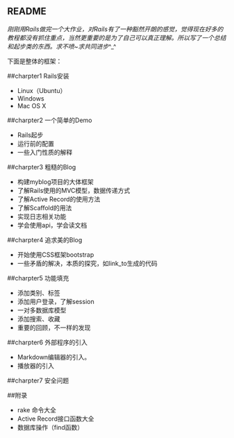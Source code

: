 README
----
*刚刚用Rails做完一个大作业，对Rails有了一种豁然开朗的感觉，觉得现在好多的教程都没有抓住重点，当然更重要的是为了自己可以真正理解。所以写了一个总结和起步类的东西。求不喷~求共同进步*^_^

下面是整体的框架：

##charpter1 Rails安装
* Linux（Ubuntu）
* Windows
* Mac OS X

##charpter2 一个简单的Demo
* Rails起步
* 运行前的配置
* 一些入门性质的解释

##charpter3 粗糙的Blog
* 构建myblog项目的大体框架
* 了解Rails使用的MVC模型，数据传递方式
* 了解Active Record的使用方法
* 了解Scaffold的用法
* 实现日志相关功能
* 学会使用api，学会读文档

##charpter4 追求美的Blog
* 开始使用CSS框架bootstrap
* 一些矛盾的解决，本质的探究，如link_to生成的代码

##charpter5 功能填充
* 添加类别、标签
* 添加用户登录，了解session
* 一对多数据库模型
* 添加搜索、收藏
* 重要的回顾，不一样的发现

##charpter6 外部程序的引入
* Markdown编辑器的引入。
* 播放器的引入

##charpter7 安全问题

##附录
* rake 命令大全
* Active Record接口函数大全
* 数据库操作（find函数）
